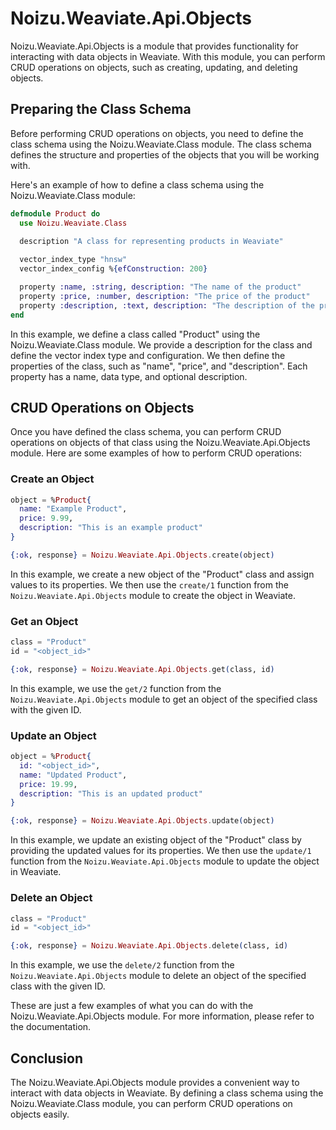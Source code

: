 # Noizu.Weaviate.Api.Objects

Noizu.Weaviate.Api.Objects is a module that provides functionality for interacting with data objects in Weaviate. With this module, you can perform CRUD operations on objects, such as creating, updating, and deleting objects.

## Preparing the Class Schema

Before performing CRUD operations on objects, you need to define the class schema using the Noizu.Weaviate.Class module. The class schema defines the structure and properties of the objects that you will be working with.

Here's an example of how to define a class schema using the Noizu.Weaviate.Class module:

```elixir
defmodule Product do
  use Noizu.Weaviate.Class

  description "A class for representing products in Weaviate"
  
  vector_index_type "hnsw"
  vector_index_config %{efConstruction: 200}

  property :name, :string, description: "The name of the product"
  property :price, :number, description: "The price of the product"
  property :description, :text, description: "The description of the product"
end
```

In this example, we define a class called "Product" using the Noizu.Weaviate.Class module. We provide a description for the class and define the vector index type and configuration. We then define the properties of the class, such as "name", "price", and "description". Each property has a name, data type, and optional description.

## CRUD Operations on Objects

Once you have defined the class schema, you can perform CRUD operations on objects of that class using the Noizu.Weaviate.Api.Objects module. Here are some examples of how to perform CRUD operations:

### Create an Object

```elixir
object = %Product{
  name: "Example Product",
  price: 9.99,
  description: "This is an example product"
}

{:ok, response} = Noizu.Weaviate.Api.Objects.create(object)
```

In this example, we create a new object of the "Product" class and assign values to its properties. We then use the `create/1` function from the `Noizu.Weaviate.Api.Objects` module to create the object in Weaviate.

### Get an Object

```elixir
class = "Product"
id = "<object_id>"

{:ok, response} = Noizu.Weaviate.Api.Objects.get(class, id)
```

In this example, we use the `get/2` function from the `Noizu.Weaviate.Api.Objects` module to get an object of the specified class with the given ID.

### Update an Object

```elixir
object = %Product{
  id: "<object_id>",
  name: "Updated Product",
  price: 19.99,
  description: "This is an updated product"
}

{:ok, response} = Noizu.Weaviate.Api.Objects.update(object)
```

In this example, we update an existing object of the "Product" class by providing the updated values for its properties. We then use the `update/1` function from the `Noizu.Weaviate.Api.Objects` module to update the object in Weaviate.

### Delete an Object

```elixir
class = "Product"
id = "<object_id>"

{:ok, response} = Noizu.Weaviate.Api.Objects.delete(class, id)
```

In this example, we use the `delete/2` function from the `Noizu.Weaviate.Api.Objects` module to delete an object of the specified class with the given ID.

These are just a few examples of what you can do with the Noizu.Weaviate.Api.Objects module. For more information, please refer to the documentation.

## Conclusion

The Noizu.Weaviate.Api.Objects module provides a convenient way to interact with data objects in Weaviate. By defining a class schema using the Noizu.Weaviate.Class module, you can perform CRUD operations on objects easily.
